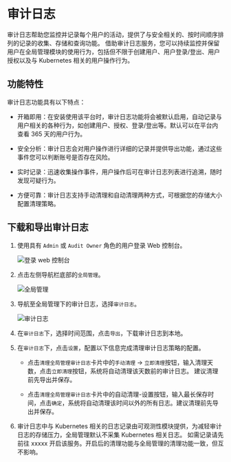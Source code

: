# 审计日志

审计日志帮助您监控并记录每个用户的活动，提供了与安全相关的、按时间顺序排列的记录的收集、存储和查询功能。
借助审计日志服务，您可以持续监控并保留用户在全局管理模块的使用行为，包括但不限于创建用户、用户登录/登出、用户授权以及与 Kubernetes 相关的用户操作行为。

## 功能特性

审计日志功能具有以下特点：

- 开箱即用：在安装使用该平台时，审计日志功能将会被默认启用，自动记录与用户相关的各种行为，如创建用户、授权、登录/登出等。默认可以在平台内查看 365 天的用户行为。

- 安全分析：审计日志会对用户操作进行详细的记录并提供导出功能，通过这些事件您可以判断账号是否存在风险。

- 实时记录：迅速收集操作事件，用户操作后可在审计日志列表进行追溯，随时发现可疑行为。

- 方便可靠：审计日志支持手动清理和自动清理两种方式，可根据您的存储大小配置清理策略。

## 下载和导出审计日志

1. 使用具有 `Admin` 或 `Audit Owner` 角色的用户登录 Web 控制台。

    ![登录 web 控制台](https://docs.daocloud.io/daocloud-docs-images/docs/ghippo/images/lang00.png)

2. 点击左侧导航栏底部的`全局管理`。

    ![全局管理](https://docs.daocloud.io/daocloud-docs-images/docs/ghippo/images/ws01.png)

3. 导航至全局管理下的审计日志，选择`审计日志`。

    ![审计日志](https://docs.daocloud.io/daocloud-docs-images/docs/ghippo/images/audit01.png)

4. 在`审计日志`下，选择时间范围，点击`导出`，下载审计日志到本地。

5. 在`审计日志`下，点击`设置`，配置以下信息完成清理审计日志策略的配置。

    - 点击`清理全局管理审计日志`卡片中的`手动清理` -> `立即清理`按钮，输入清理天数，点击`立即清理`按钮，系统将自动清理该天数前的审计日志。
      建议清理前先导出并保存。

    - 点击`清理全局管理审计日志`卡片中的自动清理-设置按钮，输入最长保存时间，点击`确定`，系统将自动清理该时间以外的所有日志。建议清理前先导出并保存。

6. 审计日志中与 Kubernetes 相关的日志记录由可观测性模块提供，为减轻审计日志的存储压力，全局管理默认不采集 Kubernetes 相关日志。
   如需记录请先前往 xxxxx 开启该服务。开启后的清理功能与全局管理的清理功能一致，但互不影响。

